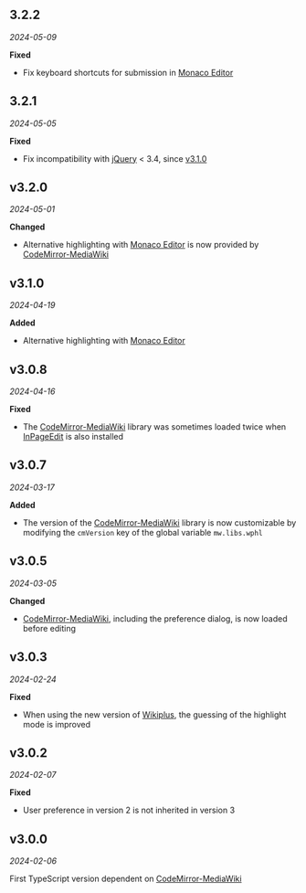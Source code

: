 ## 3.2.2

*2024-05-09*

**Fixed**

- Fix keyboard shortcuts for submission in [Monaco Editor](https://microsoft.github.io/monaco-editor/)

## 3.2.1

*2024-05-05*

**Fixed**

- Fix incompatibility with [jQuery](https://api.jquery.com/jQuery.ajax/#jQuery-ajax-settings-settings) < 3.4, since [v3.1.0](#v310)

## v3.2.0

*2024-05-01*

**Changed**

- Alternative highlighting with [Monaco Editor](https://microsoft.github.io/monaco-editor/) is now provided by [CodeMirror-MediaWiki](https://github.com/bhsd-harry/codemirror-mediawiki)

## v3.1.0

*2024-04-19*

**Added**

- Alternative highlighting with [Monaco Editor](https://microsoft.github.io/monaco-editor/)

## v3.0.8

*2024-04-16*

**Fixed**

- The [CodeMirror-MediaWiki](https://github.com/bhsd-harry/codemirror-mediawiki) library was sometimes loaded twice when [InPageEdit](https://github.com/inpageedit/inpageedit-v2) is also installed

## v3.0.7

*2024-03-17*

**Added**

- The version of the [CodeMirror-MediaWiki](https://github.com/bhsd-harry/codemirror-mediawiki) library is now customizable by modifying the `cmVersion` key of the global variable `mw.libs.wphl`

## v3.0.5

*2024-03-05*

**Changed**

- [CodeMirror-MediaWiki](https://github.com/bhsd-harry/codemirror-mediawiki), including the preference dialog, is now loaded before editing

## v3.0.3

*2024-02-24*

**Fixed**

- When using the new version of [Wikiplus](https://www.npmjs.com/package/wikiplus-core), the guessing of the highlight mode is improved

## v3.0.2

*2024-02-07*

**Fixed**

- User preference in version 2 is not inherited in version 3

## v3.0.0

*2024-02-06*

First TypeScript version dependent on [CodeMirror-MediaWiki](https://github.com/bhsd-harry/codemirror-mediawiki)
